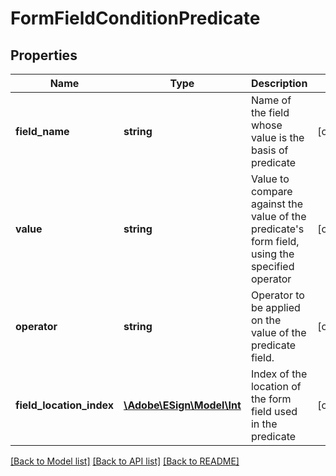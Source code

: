 # FormFieldConditionPredicate

## Properties
Name | Type | Description | Notes
------------ | ------------- | ------------- | -------------
**field_name** | **string** | Name of the field whose value is the basis of predicate | [optional] 
**value** | **string** | Value to compare against the value of the predicate&#39;s form field, using the specified operator | [optional] 
**operator** | **string** | Operator to be applied on the value of the predicate field. | [optional] 
**field_location_index** | [**\Adobe\ESign\\Model\Int**](Int.md) | Index of the location of the form field used in the predicate | [optional] 

[[Back to Model list]](../README.md#documentation-for-models) [[Back to API list]](../README.md#documentation-for-api-endpoints) [[Back to README]](../README.md)


